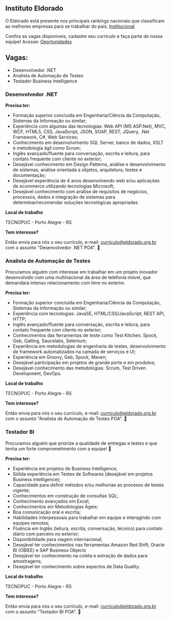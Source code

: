 
## Instituto Eldorado


O Eldorado está presente nos principais rankings nacionais que classificam as melhores empresas para se trabalhar do país. [Institucional]( http://www9.eldorado.org.br)

Confira as vagas disponíveis, cadastre seu currículo e faça parte de nossa equipe! Acesse: [Oportunidades]( http://www9.eldorado.org.br/carreira/)


## Vagas:

* Desenvolvedor .NET
* Analista de Automação de Testes
* Testador Business Intelligence



### Desenvolvedor .NET


**Precisa ter:**

- Formação superior concluída em Engenharia/Ciência da Computação, Sistemas da Informação ou similar;
- Experiência com algumas das tecnologias: Web API (MS ASP.Net), MVC, WCF, HTML5, CSS, JavaScript, JSON, SOAP, REST, JQuery, .Net Framework, C#, Web Services;
- Conhecimento em desenvolvimento SQL Server, banco de dados, XSLT e metodologia ágil como Scrum;
- Inglês avançado/fluente para conversação, escrita e leitura, para contato frequente com cliente no exterior;
- Desejável conhecimento em Design Patterns, análise e desenvolvimento de sistemas, análise orientada a objetos, arquitetura, testes e documentação;
- Desejável experiência de 4 anos desenvolvendo web e/ou aplicações de ecommerce utilizando tecnologias Microsoft;
- Desejável conhecimento com análise de requisitos de negócios, processos, dados e integração de sistemas para determinar/recomendar soluções tecnológicas apropriadas.

**Local de trabalho**

TECNOPUC - Porto Alegre - RS

**Tem interesse?**

Então envia para nós o seu currículo, e-mail: [curriculo@eldorado.org.br](mailto:curriculo@eldorado.org.br) com o assunto "Desenvolvedor .NET POA". :e-mail:



### Analista de Automação de Testes

 Procuramos alguém com interesse em trabalhar em um projeto inovador desenvolvido com uma multinacional da área de telefonia móvel, que demandará intenso relacionamento com time no exterior.

**Precisa ter:**

- Formação superior concluída em Engenharia/Ciência da Computação, Sistemas da Informação ou similar;
- Experiência com tecnologias: JavaSE, HTML/CSS/JavaScript, REST API, HTTP;
- Inglês avançado/fluente para conversação, escrita e leitura, para contato frequente com cliente no exterior;
- Conhecimentos das ferramentas de teste como Test Kitchen, Spock, Geb, Gatling, Saucelabs, Selenium;
- Experiência em metodologias de engenharia de testes, desenvolvimento de framework automatizados na camada de serviços e UI;
- Experiência em Groovy, Geb, Spock, Maven;
- Desejável participação em projetos de grande porte e em produtos; 
- Desejável conhecimento das metodologias: Scrum, Test Driven Development, DevOps. 

**Local de trabalho**

TECNOPUC - Porto Alegre - RS

**Tem interesse?**

Então envia para nós o seu currículo, e-mail: [curriculo@eldorado.org.br](mailto:curriculo@eldorado.org.br) com o assunto "Analista de Automação de Testes POA". :e-mail:



### Testador BI

Procuramos alguém que priorize a qualidade de entregas e testes e que tenha um forte comprometimento com a equipe! :muscle:

**Precisa ter:**

- Experiência em projetos de Business Intelligence;
- Sólida experiência em Testes de Softwares (desejável em projetos Business Intelligence);
- Capacidade para definir métodos e/ou melhorias ao processo de testes vigente;
- Conhecimentos em construção de consultas SQL;
- Conhecimento avançados em Excel;
- Conhecimentos em Metodologias Ágeis;
- Boa comunicação oral e escrita;
- Habilidades interpessoais para trabalhar em equipe e interagindo com equipes remotas;
- Fluência em Inglês (leitura, escrita, conversação, técnico) para contato diário com parceiro no exterior;
- Disponibilidade para viagem internacional; 
- Desejável ter conhecimentos nas ferramentas Amazon Red Shift, Oracle BI (OBIEE) e SAP Business Objects
- Desejável ter conhecimento na coleta e extração de dados para amostragens;
- Desejável ter conhecimento sobre aspectos de Data Quality.

**Local de trabalho**

TECNOPUC - Porto Alegre - RS

**Tem interesse?**

Então envia para nós o seu currículo, e-mail: [curriculo@eldorado.org.br](mailto:curriculo@eldorado.org.br) com o assunto "Testador BI POA". :e-mail:
